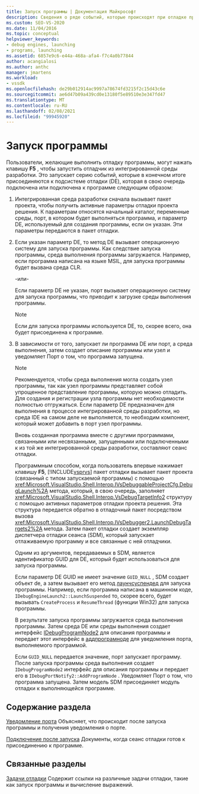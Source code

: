 ```yaml
---
title: Запуск программы | Документация Майкрософт
description: Сведения о ряде событий, которые происходят при отладке программы с помощью клавиши F5 для запуска отладчика из IDE.
ms.custom: SEO-VS-2020
ms.date: 11/04/2016
ms.topic: conceptual
helpviewer_keywords:
- debug engines, launching
- programs, launching
ms.assetid: 6857e9c6-e44a-468a-afa4-f7c4a0b77844
author: acangialosi
ms.author: anthc
manager: jmartens
ms.workload:
- vssdk
ms.openlocfilehash: de29b012914ac9997a78674fd3215f2c15d43c6e
ms.sourcegitcommit: ae6d47b09a439cd0e13180f5e89510e3e347fd47
ms.translationtype: MT
ms.contentlocale: ru-RU
ms.lasthandoff: 02/08/2021
ms.locfileid: "99945920"
---
```

# <a name="launch-a-program"></a>Запуск программы
Пользователи, желающие выполнить отладку программы, могут нажать клавишу **F5** , чтобы запустить отладчик из интегрированной среды разработки. Это запускает серию событий, которые в конечном итоге присоединяются к подсистеме отладки (DE), которая в свою очередь подключена или подключена к программе следующим образом:

1. Интегрированная среда разработки сначала вызывает пакет проекта, чтобы получить активные параметры отладки проекта решения. К параметрам относятся начальный каталог, переменные среды, порт, в котором будет выполняться программа, и параметр DE, используемый для создания программы, если он указан. Эти параметры передаются в пакет отладки.

2. Если указан параметр DE, то метод DE вызывает операционную систему для запуска программы. Как следствие запуска программы, среда выполнения программы загружается. Например, если программа написана на языке MSIL, для запуска программы будет вызвана среда CLR.

    -или-

    Если параметр DE не указан, порт вызывает операционную систему для запуска программы, что приводит к загрузке среды выполнения программы.

   > [!NOTE]
   > Если для запуска программы используется DE, то, скорее всего, она будет присоединена к программе.

3. В зависимости от того, запускает ли программа DE или порт, а среда выполнения, затем создает описание программы или узел и уведомляет Порт о том, что программа запущена.

   > [!NOTE]
   > Рекомендуется, чтобы среда выполнения могла создать узел программы, так как узел программы представляет собой упрощенное представление программы, которую можно отладить. Для создания и регистрации узла программы нет необходимости полностью отгружаться. Если параметр DE предназначен для выполнения в процессе интегрированной среды разработки, но среда IDE на самом деле не выполняется, то необходим компонент, который может добавить в порт узел программы.

   Вновь созданная программа вместе с другими программами, связанными или несвязанными, запущенными или подключенными к из той же интегрированной среды разработки, составляют сеанс отладки.

   Программным способом, когда пользователь впервые нажимает клавишу **F5**, [!INCLUDE[vsprvs](../../code-quality/includes/vsprvs_md.md)] пакет отладки вызывает пакет проекта (связанный с типом запускаемой программы) с помощью <xref:Microsoft.VisualStudio.Shell.Interop.IVsDebuggableProjectCfg.DebugLaunch%2A> метода, который, в свою очередь, заполняет <xref:Microsoft.VisualStudio.Shell.Interop.VsDebugTargetInfo2> структуру с помощью активных параметров отладки проекта решения. Эта структура передается обратно в отладочный пакет посредством вызова <xref:Microsoft.VisualStudio.Shell.Interop.IVsDebugger2.LaunchDebugTargets2%2A> метода. Затем пакет отладки создает экземпляр диспетчера отладки сеанса (SDM), который запускает отлаживаемую программу и все связанные с ней отладчики.

   Одним из аргументов, передаваемых в SDM, является идентификатор GUID для DE, который будет использоваться для запуска программы.

   Если параметр DE GUID не имеет значение `GUID_NULL` , SDM создает объект de, а затем вызывает его метод [лаунчсуспендед](../../extensibility/debugger/reference/idebugenginelaunch2-launchsuspended.md) для запуска программы. Например, если программа написана в машинном коде, `IDebugEngineLaunch2::LaunchSuspended` то, скорее всего, будет вызывать `CreateProcess` и `ResumeThread` (функции Win32) для запуска программы.

   В результате запуска программы загружается среда выполнения программы. Затем среда DE или среды выполнения создает интерфейс [IDebugProgramNode2](../../extensibility/debugger/reference/idebugprogramnode2.md) для описания программы и передает этот интерфейс в [аддпрограмноде](../../extensibility/debugger/reference/idebugportnotify2-addprogramnode.md) для уведомления порта, выполняемого программой.

   Если `GUID_NULL` передается значение, порт запускает программу. После запуска программы среда выполнения создает `IDebugProgramNode2` интерфейс для описания программы и передает его в `IDebugPortNotify2::AddProgramNode` . Уведомляет Порт о том, что программа запущена. Затем модель SDM присоединяет модуль отладки к выполняющейся программе.

## <a name="in-this-section"></a>Содержание раздела
 [Уведомление порта](../../extensibility/debugger/notifying-the-port.md) Объясняет, что происходит после запуска программы и получения уведомления о порте.

 [Подключение после запуска](../../extensibility/debugger/attaching-after-a-launch.md) Документы, когда сеанс отладки готов к присоединению к программе.

## <a name="related-sections"></a>Связанные разделы
 [Задачи отладки](../../extensibility/debugger/debugging-tasks.md) Содержит ссылки на различные задачи отладки, такие как запуск программы и вычисление выражений.
